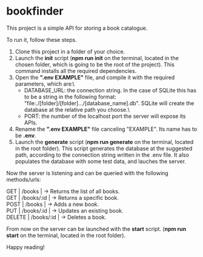 # bookfinder

This project is a simple API for storing a book catalogue.

To run it, follow these steps.

1. Clone this project in a folder of your choice.
2. Launch the **init** script (**npm run init** on the terminal, located in the chosen folder, which is going to be the root of the project). This command installs all the required dependencies.
3. Open the **".env EXAMPLE"** file, and compile it with the required parameters, which are:\
    * DATABASE_URL: the connection string. In the case of SQLite this has to be a string in the following format: "file:./[folder]/[folder].../[database_name].db". SQLite will create the database at the relative path you choose.\
    * PORT: the number of the localhost port the server will expose its APIs.
4. Rename the **".env EXAMPLE"** file canceling "EXAMPLE". Its name has to be **.env**.
5. Launch the **generate** script (**npm run generate** on the terminal, located in the root folder). This script generates the database at the suggested path, according to the connection string written in the .env file. It also populates the database with some test data, and lauches the server.

Now the server is listening and can be queried with the following methods/urls:


GET    | /books      |    → Returns the list of all books.\
GET    | /books/:id  |    → Returns a specific book.\
POST   | /books      |    → Adds a new book.\
PUT    | /books/:id  |    → Updates an existing book.\
DELETE | /books/:id  |    → Deletes a book.

From now on the server can be launched with the **start** script. (**npm run start** on the terminal, located in the root folder).

Happy reading!